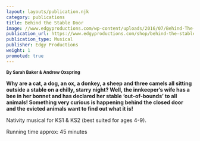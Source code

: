 ```yaml
---
layout: layouts/publication.njk
category: publications
title: Behind the Stable Door
image: //www.edgyproductions.com/wp-content/uploads/2016/07/Behind-The-Stable-Door-catalogue-image.jpg
publication_url: https://www.edgyproductions.com/shop/behind-the-stable-door/
publication_type: Musical
publisher: Edgy Productions
weight: 1
promoted: true
---
```


<small>**By Sarah Baker & Andrew Oxspring**</small>

**Why are a cat, a dog, an ox, a donkey, a sheep and three camels all sitting outside a stable on a chilly, starry night? Well, the innkeeper’s wife has a bee in her bonnet and has declared her stable ‘out-of-bounds’ to all animals! Something very curious is happening behind the closed door and the evicted animals want to find out what it is!**

Nativity musical for KS1 & KS2 (best suited for ages 4-9).

Running time approx: 45 minutes
